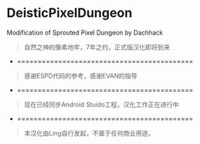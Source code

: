 # DeisticPixelDungeon
Modification of Sprouted Pixel Dungeon by Dachhack
> 自然之神的像素地牢，7年之约，正式版汉化即将到来
* ===========================================
> 感谢ESPD代码的参考，感谢EVAN的指导
* ===========================================
> 现在已经同步Android Stuido工程，汉化工作正在进行中
* ===========================================
> 本汉化由Ling自行发起，不属于任何商业用途。
